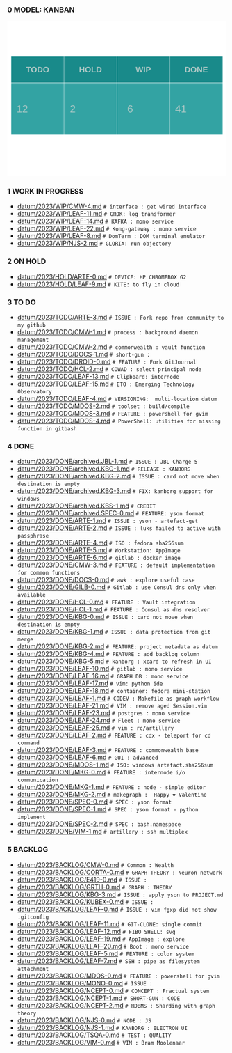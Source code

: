 
### 0 MODEL: KANBAN

![dashboard.set.svg](./.media/dashboard.set.svg)

### 1 WORK IN PROGRESS

- [datum/2023/WIP/CMW-4.md](datum/2023/WIP/CMW-4.md)   ```# interface : get wired interface```
- [datum/2023/WIP/LEAF-11.md](datum/2023/WIP/LEAF-11.md)   ```# GROK: log transformer```
- [datum/2023/WIP/LEAF-14.md](datum/2023/WIP/LEAF-14.md)   ```# KAFKA : mono service```
- [datum/2023/WIP/LEAF-22.md](datum/2023/WIP/LEAF-22.md)   ```# Kong-gateway : mono service```
- [datum/2023/WIP/LEAF-8.md](datum/2023/WIP/LEAF-8.md)   ```# DomTerm : DOM terminal emulator```
- [datum/2023/WIP/NJS-2.md](datum/2023/WIP/NJS-2.md)   ```# GLORIA: run objectory```

### 2 ON HOLD

- [datum/2023/HOLD/ARTE-0.md](datum/2023/HOLD/ARTE-0.md)   ```# DEVICE: HP CHROMEBOX G2```
- [datum/2023/HOLD/LEAF-9.md](datum/2023/HOLD/LEAF-9.md)   ```# KITE: to fly in cloud```

### 3 TO DO

- [datum/2023/TODO/ARTE-3.md](datum/2023/TODO/ARTE-3.md)   ```# ISSUE : Fork repo from community to my github```
- [datum/2023/TODO/CMW-1.md](datum/2023/TODO/CMW-1.md)   ```# process : background daemon management```
- [datum/2023/TODO/CMW-2.md](datum/2023/TODO/CMW-2.md)   ```# commonwealth : vault function```
- [datum/2023/TODO/DOCS-1.md](datum/2023/TODO/DOCS-1.md)   ```# short-gun : ```
- [datum/2023/TODO/DROID-0.md](datum/2023/TODO/DROID-0.md)   ```# FEATURE : Fork GitJournal```
- [datum/2023/TODO/HCL-2.md](datum/2023/TODO/HCL-2.md)   ```# COWAD : select principal node```
- [datum/2023/TODO/LEAF-13.md](datum/2023/TODO/LEAF-13.md)   ```# Clipboard: internode```
- [datum/2023/TODO/LEAF-15.md](datum/2023/TODO/LEAF-15.md)   ```# ETO : Emerging Technology Observatory ```
- [datum/2023/TODO/LEAF-4.md](datum/2023/TODO/LEAF-4.md)   ```# VERSIONING:  multi-location datum```
- [datum/2023/TODO/MDOS-2.md](datum/2023/TODO/MDOS-2.md)   ```# toolset : build/compile```
- [datum/2023/TODO/MDOS-3.md](datum/2023/TODO/MDOS-3.md)   ```# FEATURE : powershell for gvim```
- [datum/2023/TODO/MDOS-4.md](datum/2023/TODO/MDOS-4.md)   ```# PowerShell: utilities for missing function in gitbash```

### 4 DONE

- [datum/2023/DONE/archived.JBL-1.md](datum/2023/DONE/archived.JBL-1.md)   ```# ISSUE : JBL Charge 5```
- [datum/2023/DONE/archived.KBG-1.md](datum/2023/DONE/archived.KBG-1.md)   ```# RELEASE : KANBORG```
- [datum/2023/DONE/archived.KBG-2.md](datum/2023/DONE/archived.KBG-2.md)   ```# ISSUE : card not move when destination is empty```
- [datum/2023/DONE/archived.KBG-3.md](datum/2023/DONE/archived.KBG-3.md)   ```# FIX: kanborg support for windows```
- [datum/2023/DONE/archived.KBS-1.md](datum/2023/DONE/archived.KBS-1.md)   ```# CREDIT```
- [datum/2023/DONE/archived.SPEC-0.md](datum/2023/DONE/archived.SPEC-0.md)   ```# FEATURE: yson format```
- [datum/2023/DONE/ARTE-1.md](datum/2023/DONE/ARTE-1.md)   ```# ISSUE : yson - artefact-get```
- [datum/2023/DONE/ARTE-2.md](datum/2023/DONE/ARTE-2.md)   ```# ISSUE : luks failed to active with passphrase```
- [datum/2023/DONE/ARTE-4.md](datum/2023/DONE/ARTE-4.md)   ```# ISO : fedora sha256sum```
- [datum/2023/DONE/ARTE-5.md](datum/2023/DONE/ARTE-5.md)   ```# Workstation: AppImage```
- [datum/2023/DONE/ARTE-6.md](datum/2023/DONE/ARTE-6.md)   ```# gitlab : docker image```
- [datum/2023/DONE/CMW-3.md](datum/2023/DONE/CMW-3.md)   ```# FEATURE : default implementation for common functions```
- [datum/2023/DONE/DOCS-0.md](datum/2023/DONE/DOCS-0.md)   ```# awk : explore useful case```
- [datum/2023/DONE/GILB-0.md](datum/2023/DONE/GILB-0.md)   ```# Gitlab : use Consul dns only when available```
- [datum/2023/DONE/HCL-0.md](datum/2023/DONE/HCL-0.md)   ```# FEATURE : Vault integration```
- [datum/2023/DONE/HCL-1.md](datum/2023/DONE/HCL-1.md)   ```# FEATURE : Consul as dns resolver```
- [datum/2023/DONE/KBG-0.md](datum/2023/DONE/KBG-0.md)   ```# ISSUE : card not move when destination is empty```
- [datum/2023/DONE/KBG-1.md](datum/2023/DONE/KBG-1.md)   ```# ISSUE : data protection from git merge```
- [datum/2023/DONE/KBG-2.md](datum/2023/DONE/KBG-2.md)   ```# FEATURE: project metadata as datum```
- [datum/2023/DONE/KBG-4.md](datum/2023/DONE/KBG-4.md)   ```# FEATURE : add backlog column```
- [datum/2023/DONE/KBG-5.md](datum/2023/DONE/KBG-5.md)   ```# kanborg : xcard to refresh in UI```
- [datum/2023/DONE/LEAF-10.md](datum/2023/DONE/LEAF-10.md)   ```# gitlab : mono service```
- [datum/2023/DONE/LEAF-16.md](datum/2023/DONE/LEAF-16.md)   ```# GRAPH DB : mono service```
- [datum/2023/DONE/LEAF-17.md](datum/2023/DONE/LEAF-17.md)   ```# vim: python ide```
- [datum/2023/DONE/LEAF-18.md](datum/2023/DONE/LEAF-18.md)   ```# container: fedora mini-station```
- [datum/2023/DONE/LEAF-1.md](datum/2023/DONE/LEAF-1.md)   ```# CODEV : Makefile as graph workflow```
- [datum/2023/DONE/LEAF-21.md](datum/2023/DONE/LEAF-21.md)   ```# VIM : remove aged Session.vim```
- [datum/2023/DONE/LEAF-23.md](datum/2023/DONE/LEAF-23.md)   ```# postgres : mono service```
- [datum/2023/DONE/LEAF-24.md](datum/2023/DONE/LEAF-24.md)   ```# Fleet : mono service```
- [datum/2023/DONE/LEAF-25.md](datum/2023/DONE/LEAF-25.md)   ```# vim : rc/artillery```
- [datum/2023/DONE/LEAF-2.md](datum/2023/DONE/LEAF-2.md)   ```# FEATURE : cdx - teleport for cd command```
- [datum/2023/DONE/LEAF-3.md](datum/2023/DONE/LEAF-3.md)   ```# FEATURE : commonwealth base```
- [datum/2023/DONE/LEAF-6.md](datum/2023/DONE/LEAF-6.md)   ```# GUI : advanced```
- [datum/2023/DONE/MDOS-1.md](datum/2023/DONE/MDOS-1.md)   ```# ISO: windows artefact.sha256sum```
- [datum/2023/DONE/MKG-0.md](datum/2023/DONE/MKG-0.md)   ```# FEATURE : internode i/o communication```
- [datum/2023/DONE/MKG-1.md](datum/2023/DONE/MKG-1.md)   ```# FEATURE : node - simple editor```
- [datum/2023/DONE/MKG-2.md](datum/2023/DONE/MKG-2.md)   ```# makegraph :  Happy ❤ Valentine```
- [datum/2023/DONE/SPEC-0.md](datum/2023/DONE/SPEC-0.md)   ```# SPEC : yson format```
- [datum/2023/DONE/SPEC-1.md](datum/2023/DONE/SPEC-1.md)   ```# SPEC : yson format - python implement```
- [datum/2023/DONE/SPEC-2.md](datum/2023/DONE/SPEC-2.md)   ```# SPEC : bash.namespace```
- [datum/2023/DONE/VIM-1.md](datum/2023/DONE/VIM-1.md)   ```# artillery : ssh multiplex```

### 5 BACKLOG

- [datum/2023/BACKLOG/CMW-0.md](datum/2023/BACKLOG/CMW-0.md)   ```# Common : Wealth```
- [datum/2023/BACKLOG/CORTA-0.md](datum/2023/BACKLOG/CORTA-0.md)   ```# GRAPH THEORY : Neuron network```
- [datum/2023/BACKLOG/E419-0.md](datum/2023/BACKLOG/E419-0.md)   ```# ISSUE :```
- [datum/2023/BACKLOG/GRTH-0.md](datum/2023/BACKLOG/GRTH-0.md)   ```# GRAPH : THEORY```
- [datum/2023/BACKLOG/KBG-3.md](datum/2023/BACKLOG/KBG-3.md)   ```# ISSUE : apply yson to PROJECT.md```
- [datum/2023/BACKLOG/KUBEX-0.md](datum/2023/BACKLOG/KUBEX-0.md)   ```# ISSUE :```
- [datum/2023/BACKLOG/LEAF-0.md](datum/2023/BACKLOG/LEAF-0.md)   ```# ISSUE : vim fgxp did not show .gitconfig```
- [datum/2023/BACKLOG/LEAF-11.md](datum/2023/BACKLOG/LEAF-11.md)   ```# GIT-CLONE: single commit```
- [datum/2023/BACKLOG/LEAF-12.md](datum/2023/BACKLOG/LEAF-12.md)   ```# FIBO SHELL: svg```
- [datum/2023/BACKLOG/LEAF-19.md](datum/2023/BACKLOG/LEAF-19.md)   ```# AppImage : explore```
- [datum/2023/BACKLOG/LEAF-20.md](datum/2023/BACKLOG/LEAF-20.md)   ```# Boot : mono service```
- [datum/2023/BACKLOG/LEAF-5.md](datum/2023/BACKLOG/LEAF-5.md)   ```# FEATURE : color system```
- [datum/2023/BACKLOG/LEAF-7.md](datum/2023/BACKLOG/LEAF-7.md)   ```# SSH : pipe as filesystem attachment```
- [datum/2023/BACKLOG/MDOS-0.md](datum/2023/BACKLOG/MDOS-0.md)   ```# FEATURE : powershell for gvim```
- [datum/2023/BACKLOG/MONO-0.md](datum/2023/BACKLOG/MONO-0.md)   ```# ISSUE :```
- [datum/2023/BACKLOG/NCEPT-0.md](datum/2023/BACKLOG/NCEPT-0.md)   ```# CONCEPT : Fractual system```
- [datum/2023/BACKLOG/NCEPT-1.md](datum/2023/BACKLOG/NCEPT-1.md)   ```# SHORT-GUN : CODE```
- [datum/2023/BACKLOG/NCEPT-2.md](datum/2023/BACKLOG/NCEPT-2.md)   ```# RDBMS : Sharding with graph theory```
- [datum/2023/BACKLOG/NJS-0.md](datum/2023/BACKLOG/NJS-0.md)   ```# NODE : JS```
- [datum/2023/BACKLOG/NJS-1.md](datum/2023/BACKLOG/NJS-1.md)   ```# KANBORG : ELECTRON UI```
- [datum/2023/BACKLOG/TSQA-0.md](datum/2023/BACKLOG/TSQA-0.md)   ```# TEST : QUALITY```
- [datum/2023/BACKLOG/VIM-0.md](datum/2023/BACKLOG/VIM-0.md)   ```# VIM : Bram Moolenaar ```
